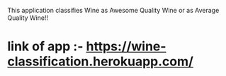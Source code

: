 This application classifies Wine as Awesome Quality Wine or as Average Quality Wine!!

# link of app :- https://wine-classification.herokuapp.com/
